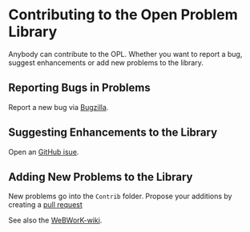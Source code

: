 # Contributing to the Open Problem Library

Anybody can contribute to the OPL.
Whether you want to report a bug, suggest enhancements or add new problems to the library.

## Reporting Bugs in Problems

Report a new bug via [Bugzilla](https://bugs.webwork.maa.org/enter_bug.cgi).

## Suggesting Enhancements to the Library 

Open an [GitHub isue](https://guides.github.com/features/issues/). 

## Adding New Problems to the Library

New problems go into the `Contrib` folder. Propose your additions by creating a [pull request](https://docs.github.com/en/github/collaborating-with-pull-requests/proposing-changes-to-your-work-with-pull-requests/creating-a-pull-request)

See also the [WeBWorK-wiki](https://webwork.maa.org/wiki/Submitting_problems_to_the_OPL).
